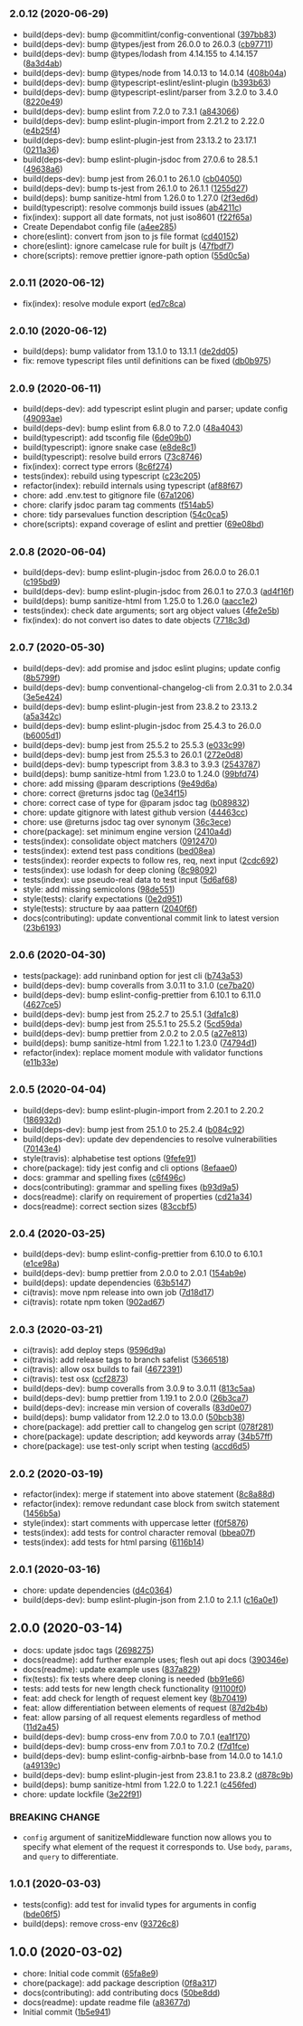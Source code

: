 ## <small>2.0.12 (2020-06-29)</small>

-   build(deps-dev): bump @commitlint/config-conventional ([397bb83](https://github.com/Fdawgs/sanitize-middleware/commit/397bb83))
-   build(deps-dev): bump @types/jest from 26.0.0 to 26.0.3 ([cb97711](https://github.com/Fdawgs/sanitize-middleware/commit/cb97711))
-   build(deps-dev): bump @types/lodash from 4.14.155 to 4.14.157 ([8a3d4ab](https://github.com/Fdawgs/sanitize-middleware/commit/8a3d4ab))
-   build(deps-dev): bump @types/node from 14.0.13 to 14.0.14 ([408b04a](https://github.com/Fdawgs/sanitize-middleware/commit/408b04a))
-   build(deps-dev): bump @typescript-eslint/eslint-plugin ([b393b63](https://github.com/Fdawgs/sanitize-middleware/commit/b393b63))
-   build(deps-dev): bump @typescript-eslint/parser from 3.2.0 to 3.4.0 ([8220e49](https://github.com/Fdawgs/sanitize-middleware/commit/8220e49))
-   build(deps-dev): bump eslint from 7.2.0 to 7.3.1 ([a843066](https://github.com/Fdawgs/sanitize-middleware/commit/a843066))
-   build(deps-dev): bump eslint-plugin-import from 2.21.2 to 2.22.0 ([e4b25f4](https://github.com/Fdawgs/sanitize-middleware/commit/e4b25f4))
-   build(deps-dev): bump eslint-plugin-jest from 23.13.2 to 23.17.1 ([0211a36](https://github.com/Fdawgs/sanitize-middleware/commit/0211a36))
-   build(deps-dev): bump eslint-plugin-jsdoc from 27.0.6 to 28.5.1 ([49638a6](https://github.com/Fdawgs/sanitize-middleware/commit/49638a6))
-   build(deps-dev): bump jest from 26.0.1 to 26.1.0 ([cb04050](https://github.com/Fdawgs/sanitize-middleware/commit/cb04050))
-   build(deps-dev): bump ts-jest from 26.1.0 to 26.1.1 ([1255d27](https://github.com/Fdawgs/sanitize-middleware/commit/1255d27))
-   build(deps): bump sanitize-html from 1.26.0 to 1.27.0 ([2f3ed6d](https://github.com/Fdawgs/sanitize-middleware/commit/2f3ed6d))
-   build(typescript): resolve commonjs build issues ([ab4211c](https://github.com/Fdawgs/sanitize-middleware/commit/ab4211c))
-   fix(index): support all date formats, not just iso8601 ([f22f65a](https://github.com/Fdawgs/sanitize-middleware/commit/f22f65a))
-   Create Dependabot config file ([a4ee285](https://github.com/Fdawgs/sanitize-middleware/commit/a4ee285))
-   chore(eslint): convert from json to js file format ([cd40152](https://github.com/Fdawgs/sanitize-middleware/commit/cd40152))
-   chore(eslint): ignore camelcase rule for built js ([47fbdf7](https://github.com/Fdawgs/sanitize-middleware/commit/47fbdf7))
-   chore(scripts): remove prettier ignore-path option ([55d0c5a](https://github.com/Fdawgs/sanitize-middleware/commit/55d0c5a))

## <small>2.0.11 (2020-06-12)</small>

-   fix(index): resolve module export ([ed7c8ca](https://github.com/Fdawgs/sanitize-middleware/commit/ed7c8ca))

## <small>2.0.10 (2020-06-12)</small>

-   build(deps): bump validator from 13.1.0 to 13.1.1 ([de2dd05](https://github.com/Fdawgs/sanitize-middleware/commit/de2dd05))
-   fix: remove typescript files until definitions can be fixed ([db0b975](https://github.com/Fdawgs/sanitize-middleware/commit/db0b975))

## <small>2.0.9 (2020-06-11)</small>

-   build(deps-dev): add typescript eslint plugin and parser; update config ([49093ae](https://github.com/Fdawgs/sanitize-middleware/commit/49093ae))
-   build(deps-dev): bump eslint from 6.8.0 to 7.2.0 ([48a4043](https://github.com/Fdawgs/sanitize-middleware/commit/48a4043))
-   build(typescript): add tsconfig file ([6de09b0](https://github.com/Fdawgs/sanitize-middleware/commit/6de09b0))
-   build(typescript): ignore snake case ([e8de8c1](https://github.com/Fdawgs/sanitize-middleware/commit/e8de8c1))
-   build(typescript): resolve build errors ([73c8746](https://github.com/Fdawgs/sanitize-middleware/commit/73c8746))
-   fix(index): correct type errors ([8c6f274](https://github.com/Fdawgs/sanitize-middleware/commit/8c6f274))
-   tests(index): rebuild using typescript ([c23c205](https://github.com/Fdawgs/sanitize-middleware/commit/c23c205))
-   refactor(index): rebuild internals using typescript ([af88f67](https://github.com/Fdawgs/sanitize-middleware/commit/af88f67))
-   chore: add .env.test to gitignore file ([67a1206](https://github.com/Fdawgs/sanitize-middleware/commit/67a1206))
-   chore: clarify jsdoc param tag comments ([f514ab5](https://github.com/Fdawgs/sanitize-middleware/commit/f514ab5))
-   chore: tidy parsevalues function description ([54c0ca5](https://github.com/Fdawgs/sanitize-middleware/commit/54c0ca5))
-   chore(scripts): expand coverage of eslint and prettier ([69e08bd](https://github.com/Fdawgs/sanitize-middleware/commit/69e08bd))

## <small>2.0.8 (2020-06-04)</small>

-   build(deps-dev): bump eslint-plugin-jsdoc from 26.0.0 to 26.0.1 ([c195bd9](https://github.com/Fdawgs/sanitize-middleware/commit/c195bd9))
-   build(deps-dev): bump eslint-plugin-jsdoc from 26.0.1 to 27.0.3 ([ad4f16f](https://github.com/Fdawgs/sanitize-middleware/commit/ad4f16f))
-   build(deps): bump sanitize-html from 1.25.0 to 1.26.0 ([aacc1e2](https://github.com/Fdawgs/sanitize-middleware/commit/aacc1e2))
-   tests(index): check date arguments; sort arg object values ([4fe2e5b](https://github.com/Fdawgs/sanitize-middleware/commit/4fe2e5b))
-   fix(index): do not convert iso dates to date objects ([7718c3d](https://github.com/Fdawgs/sanitize-middleware/commit/7718c3d))

## <small>2.0.7 (2020-05-30)</small>

-   build(deps-dev): add promise and jsdoc eslint plugins; update config ([8b5799f](https://github.com/Fdawgs/sanitize-middleware/commit/8b5799f))
-   build(deps-dev): bump conventional-changelog-cli from 2.0.31 to 2.0.34 ([3e5e424](https://github.com/Fdawgs/sanitize-middleware/commit/3e5e424))
-   build(deps-dev): bump eslint-plugin-jest from 23.8.2 to 23.13.2 ([a5a342c](https://github.com/Fdawgs/sanitize-middleware/commit/a5a342c))
-   build(deps-dev): bump eslint-plugin-jsdoc from 25.4.3 to 26.0.0 ([b6005d1](https://github.com/Fdawgs/sanitize-middleware/commit/b6005d1))
-   build(deps-dev): bump jest from 25.5.2 to 25.5.3 ([e033c99](https://github.com/Fdawgs/sanitize-middleware/commit/e033c99))
-   build(deps-dev): bump jest from 25.5.3 to 26.0.1 ([272e0d8](https://github.com/Fdawgs/sanitize-middleware/commit/272e0d8))
-   build(deps-dev): bump typescript from 3.8.3 to 3.9.3 ([2543787](https://github.com/Fdawgs/sanitize-middleware/commit/2543787))
-   build(deps): bump sanitize-html from 1.23.0 to 1.24.0 ([99bfd74](https://github.com/Fdawgs/sanitize-middleware/commit/99bfd74))
-   chore: add missing @param descriptions ([9e49d6a](https://github.com/Fdawgs/sanitize-middleware/commit/9e49d6a))
-   chore: correct @returns jsdoc tag ([0e34f15](https://github.com/Fdawgs/sanitize-middleware/commit/0e34f15))
-   chore: correct case of type for @param jsdoc tag ([b089832](https://github.com/Fdawgs/sanitize-middleware/commit/b089832))
-   chore: update gitignore with latest github version ([44463cc](https://github.com/Fdawgs/sanitize-middleware/commit/44463cc))
-   chore: use @returns jsdoc tag over synonym ([36c3ece](https://github.com/Fdawgs/sanitize-middleware/commit/36c3ece))
-   chore(package): set minimum engine version ([2410a4d](https://github.com/Fdawgs/sanitize-middleware/commit/2410a4d))
-   tests(index): consolidate object matchers ([0912470](https://github.com/Fdawgs/sanitize-middleware/commit/0912470))
-   tests(index): extend test pass conditions ([bed08ea](https://github.com/Fdawgs/sanitize-middleware/commit/bed08ea))
-   tests(index): reorder expects to follow res, req, next input ([2cdc692](https://github.com/Fdawgs/sanitize-middleware/commit/2cdc692))
-   tests(index): use lodash for deep cloning ([8c98092](https://github.com/Fdawgs/sanitize-middleware/commit/8c98092))
-   tests(index): use pseudo-real data to test input ([5d6af68](https://github.com/Fdawgs/sanitize-middleware/commit/5d6af68))
-   style: add missing semicolons ([98de551](https://github.com/Fdawgs/sanitize-middleware/commit/98de551))
-   style(tests): clarify expectations ([0e2d951](https://github.com/Fdawgs/sanitize-middleware/commit/0e2d951))
-   style(tests): structure by aaa pattern ([2040f6f](https://github.com/Fdawgs/sanitize-middleware/commit/2040f6f))
-   docs(contributing): update conventional commit link to latest version ([23b6193](https://github.com/Fdawgs/sanitize-middleware/commit/23b6193))

## <small>2.0.6 (2020-04-30)</small>

-   tests(package): add runinband option for jest cli ([b743a53](https://github.com/Fdawgs/sanitize-middleware/commit/b743a53))
-   build(deps-dev): bump coveralls from 3.0.11 to 3.1.0 ([ce7ba20](https://github.com/Fdawgs/sanitize-middleware/commit/ce7ba20))
-   build(deps-dev): bump eslint-config-prettier from 6.10.1 to 6.11.0 ([4627ce5](https://github.com/Fdawgs/sanitize-middleware/commit/4627ce5))
-   build(deps-dev): bump jest from 25.2.7 to 25.5.1 ([3dfa1c8](https://github.com/Fdawgs/sanitize-middleware/commit/3dfa1c8))
-   build(deps-dev): bump jest from 25.5.1 to 25.5.2 ([5cd59da](https://github.com/Fdawgs/sanitize-middleware/commit/5cd59da))
-   build(deps-dev): bump prettier from 2.0.2 to 2.0.5 ([a27e813](https://github.com/Fdawgs/sanitize-middleware/commit/a27e813))
-   build(deps): bump sanitize-html from 1.22.1 to 1.23.0 ([74794d1](https://github.com/Fdawgs/sanitize-middleware/commit/74794d1))
-   refactor(index): replace moment module with validator functions ([e11b33e](https://github.com/Fdawgs/sanitize-middleware/commit/e11b33e))

## <small>2.0.5 (2020-04-04)</small>

-   build(deps-dev): bump eslint-plugin-import from 2.20.1 to 2.20.2 ([186932d](https://github.com/Fdawgs/sanitize-middleware/commit/186932d))
-   build(deps-dev): bump jest from 25.1.0 to 25.2.4 ([b084c92](https://github.com/Fdawgs/sanitize-middleware/commit/b084c92))
-   build(deps-dev): update dev dependencies to resolve vulnerabilities ([70143e4](https://github.com/Fdawgs/sanitize-middleware/commit/70143e4))
-   style(travis): alphabetise test options ([9fefe91](https://github.com/Fdawgs/sanitize-middleware/commit/9fefe91))
-   chore(package): tidy jest config and cli options ([8efaae0](https://github.com/Fdawgs/sanitize-middleware/commit/8efaae0))
-   docs: grammar and spelling fixes ([c6f496c](https://github.com/Fdawgs/sanitize-middleware/commit/c6f496c))
-   docs(contributing): grammar and spelling fixes ([b93d9a5](https://github.com/Fdawgs/sanitize-middleware/commit/b93d9a5))
-   docs(readme): clarify on requirement of properties ([cd21a34](https://github.com/Fdawgs/sanitize-middleware/commit/cd21a34))
-   docs(readme): correct section sizes ([83ccbf5](https://github.com/Fdawgs/sanitize-middleware/commit/83ccbf5))

## <small>2.0.4 (2020-03-25)</small>

-   build(deps-dev): bump eslint-config-prettier from 6.10.0 to 6.10.1 ([e1ce98a](https://github.com/Fdawgs/sanitize-middleware/commit/e1ce98a))
-   build(deps-dev): bump prettier from 2.0.0 to 2.0.1 ([154ab9e](https://github.com/Fdawgs/sanitize-middleware/commit/154ab9e))
-   build(deps): update dependencies ([63b5147](https://github.com/Fdawgs/sanitize-middleware/commit/63b5147))
-   ci(travis): move npm release into own job ([7d18d17](https://github.com/Fdawgs/sanitize-middleware/commit/7d18d17))
-   ci(travis): rotate npm token ([902ad67](https://github.com/Fdawgs/sanitize-middleware/commit/902ad67))

## <small>2.0.3 (2020-03-21)</small>

-   ci(travis): add deploy steps ([9596d9a](https://github.com/Fdawgs/sanitize-middleware/commit/9596d9a))
-   ci(travis): add release tags to branch safelist ([5366518](https://github.com/Fdawgs/sanitize-middleware/commit/5366518))
-   ci(travis): allow osx builds to fail ([4672391](https://github.com/Fdawgs/sanitize-middleware/commit/4672391))
-   ci(travis): test osx ([ccf2873](https://github.com/Fdawgs/sanitize-middleware/commit/ccf2873))
-   build(deps-dev): bump coveralls from 3.0.9 to 3.0.11 ([813c5aa](https://github.com/Fdawgs/sanitize-middleware/commit/813c5aa))
-   build(deps-dev): bump prettier from 1.19.1 to 2.0.0 ([26b3ca7](https://github.com/Fdawgs/sanitize-middleware/commit/26b3ca7))
-   build(deps-dev): increase min version of coveralls ([83d0e07](https://github.com/Fdawgs/sanitize-middleware/commit/83d0e07))
-   build(deps): bump validator from 12.2.0 to 13.0.0 ([50bcb38](https://github.com/Fdawgs/sanitize-middleware/commit/50bcb38))
-   chore(package): add prettier call to changelog gen script ([078f281](https://github.com/Fdawgs/sanitize-middleware/commit/078f281))
-   chore(package): update description; add keywords array ([34b57ff](https://github.com/Fdawgs/sanitize-middleware/commit/34b57ff))
-   chore(package): use test-only script when testing ([accd6d5](https://github.com/Fdawgs/sanitize-middleware/commit/accd6d5))

## <small>2.0.2 (2020-03-19)</small>

-   refactor(index): merge if statement into above statement ([8c8a88d](https://github.com/Fdawgs/sanitize-middleware/commit/8c8a88d))
-   refactor(index): remove redundant case block from switch statement ([1456b5a](https://github.com/Fdawgs/sanitize-middleware/commit/1456b5a))
-   style(index): start comments with uppercase letter ([f0f5876](https://github.com/Fdawgs/sanitize-middleware/commit/f0f5876))
-   tests(index): add tests for control character removal ([bbea07f](https://github.com/Fdawgs/sanitize-middleware/commit/bbea07f))
-   tests(index): add tests for html parsing ([6116b14](https://github.com/Fdawgs/sanitize-middleware/commit/6116b14))

## <small>2.0.1 (2020-03-16)</small>

-   chore: update dependencies ([d4c0364](https://github.com/Fdawgs/sanitize-middleware/commit/d4c0364))
-   build(deps-dev): bump eslint-plugin-json from 2.1.0 to 2.1.1 ([c16a0e1](https://github.com/Fdawgs/sanitize-middleware/commit/c16a0e1))

## 2.0.0 (2020-03-14)

-   docs: update jsdoc tags ([2698275](https://github.com/Fdawgs/sanitize-middleware/commit/2698275))
-   docs(readme): add further example uses; flesh out api docs ([390346e](https://github.com/Fdawgs/sanitize-middleware/commit/390346e))
-   docs(readme): update example uses ([837a829](https://github.com/Fdawgs/sanitize-middleware/commit/837a829))
-   fix(tests): fix tests where deep cloning is needed ([bb91e66](https://github.com/Fdawgs/sanitize-middleware/commit/bb91e66))
-   tests: add tests for new length check functionality ([91100f0](https://github.com/Fdawgs/sanitize-middleware/commit/91100f0))
-   feat: add check for length of request element key ([8b70419](https://github.com/Fdawgs/sanitize-middleware/commit/8b70419))
-   feat: allow differentiation between elements of request ([87d2b4b](https://github.com/Fdawgs/sanitize-middleware/commit/87d2b4b))
-   feat: allow parsing of all request elements regardless of method ([11d2a45](https://github.com/Fdawgs/sanitize-middleware/commit/11d2a45))
-   build(deps-dev): bump cross-env from 7.0.0 to 7.0.1 ([ea1f170](https://github.com/Fdawgs/sanitize-middleware/commit/ea1f170))
-   build(deps-dev): bump cross-env from 7.0.1 to 7.0.2 ([f7d1fce](https://github.com/Fdawgs/sanitize-middleware/commit/f7d1fce))
-   build(deps-dev): bump eslint-config-airbnb-base from 14.0.0 to 14.1.0 ([a49139c](https://github.com/Fdawgs/sanitize-middleware/commit/a49139c))
-   build(deps-dev): bump eslint-plugin-jest from 23.8.1 to 23.8.2 ([d878c9b](https://github.com/Fdawgs/sanitize-middleware/commit/d878c9b))
-   build(deps): bump sanitize-html from 1.22.0 to 1.22.1 ([c456fed](https://github.com/Fdawgs/sanitize-middleware/commit/c456fed))
-   chore: update lockfile ([3e22f91](https://github.com/Fdawgs/sanitize-middleware/commit/3e22f91))

### BREAKING CHANGE

-   `config` argument of sanitizeMiddleware function now allows you to specify what element of the request it corresponds to. Use `body`, `params`, and `query` to differentiate.

## <small>1.0.1 (2020-03-03)</small>

-   tests(config): add test for invalid types for arguments in config ([bde06f5](https://github.com/Fdawgs/sanitize-middleware/commit/bde06f5))
-   build(deps): remove cross-env ([93726c8](https://github.com/Fdawgs/sanitize-middleware/commit/93726c8))

## 1.0.0 (2020-03-02)

-   chore: Initial code commit ([65fa8e9](https://github.com/Fdawgs/sanitize-middleware/commit/65fa8e9))
-   chore(package): add package description ([0f8a317](https://github.com/Fdawgs/sanitize-middleware/commit/0f8a317))
-   docs(contributing): add contributing docs ([50be8dd](https://github.com/Fdawgs/sanitize-middleware/commit/50be8dd))
-   docs(readme): update readme file ([a83677d](https://github.com/Fdawgs/sanitize-middleware/commit/a83677d))
-   Initial commit ([1b5e941](https://github.com/Fdawgs/sanitize-middleware/commit/1b5e941))
